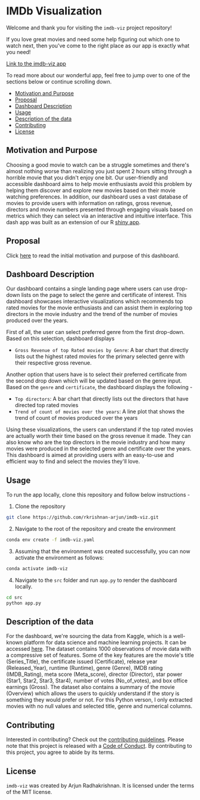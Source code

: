 # IMDb Visualization

Welcome and thank you for visiting the `imdb-viz` project repository!

If you love great movies and need some help figuring out which one to watch next, then you've come to the right place as our app is exactly what you need!

[Link to the imdb-viz app](https://imdb-viz-app.onrender.com)

To read more about our wonderful app, feel free to jump over to one of the sections below or continue scrolling down.

- [Motivation and Purpose](#motivation-and-purpose)
- [Proposal](#proposal)
- [Dashboard Description](#dashboard-description)
- [Usage](#usage)
- [Description of the data](#description-of-the-data)
- [Contributing](#contributing)
- [License](#license)

## Motivation and Purpose

Choosing a good movie to watch can be a struggle sometimes and there's almost nothing worse than realizing you just spent 2 hours sitting through a horrible movie that you didn't enjoy one bit. Our user-friendly and accessible dashboard aims to help movie enthusiasts avoid this problem by helping them discover and explore new movies based on their movie watching preferences. In addition, our dashboard uses a vast database of movies to provide users with information on ratings, gross revenue, directors and movie numbers presented through engaging visuals based on metrics which they can select via an interactive and intuitive interface. This dash app was built as an extension of our R [shiny app](https://arjunrk.shinyapps.io/IMDB_Viz_R/).

## Proposal

Click [here](https://github.com/UBC-MDS/IMDB_Viz_R/blob/main/reports/proposal.md) to read the initial motivation and purpose of this dashboard.

## Dashboard Description

Our dashboard contains a single landing page where users can use drop-down lists on the page to select the genre and certificate of interest. This dashboard showcases interactive visualizations which recommends top rated movies for the movie enthusiasts and can assist them in exploring top directors in the movie industry and the trend of the number of movies produced over the years.

First of all, the user can select preferred genre from the first drop-down. Based on this selection, dashboard displays

- `Gross Revenue of top Rated movies by Genre`: A bar chart that directly lists out the highest rated movies for the primary selected genre with their respective gross revenue.

Another option that users have is to select their preferred certificate from the second drop down which will be updated based on the genre input. Based on the `genre` and `certificate`, the dashboard displays the following -

- `Top directors`: A bar chart that directly lists out the directors that have directed top rated movies
- `Trend of count of movies over the years`: A line plot that shows the trend of count of movies produced over the years

Using these visualizations, the users can understand if the top rated movies are actually worth their time based on the gross revenue it made. They can also know who are the top directors in the movie industry and how many movies were produced in the selected genre and certificate over the years. This dashboard is aimed at providing users with an easy-to-use and efficient way to find and select the movies they'll love.

## Usage

To run the app locally, clone this repository and follow below instructions -

1. Clone the repository

```bash
git clone https://github.com/rkrishnan-arjun/imdb-viz.git
```

2. Navigate to the root of the repository and create the environment

```bash
conda env create -f imdb-viz.yaml
```

3. Assuming that the environment was created successfully, you can now activate the environment as follows:

```bash
conda activate imdb-viz
```

4. Navigate to the `src` folder and run `app.py` to render the dashboard locally.

```bash
cd src
python app.py
```

## Description of the data

For the dashboard, we're sourcing the data from Kaggle, which is a well-known platform for data science and machine learning projects. It can be accessed [here](https://www.kaggle.com/datasets/harshitshankhdhar/imdb-dataset-of-top-1000-movies-and-tv-shows). The dataset contains 1000 observations of movie data with a compressive set of features. Some of the key features are the movie's title (Series_Title), the certificate issued (Certificate), release year (Released_Year), runtime (Runtime), genre (Genre), IMDB rating (IMDB_Rating), meta score (Meta_score), director (Director), star power (Star1, Star2, Star3, Star4), number of votes (No_of_votes), and box office earnings (Gross). The dataset also contains a summary of the movie (Overview) which allows the users to quickly understand if the story is something they would prefer or not. For this Python verson, I only extracted movies with no null values and selected title, genre and numerical columns.

## Contributing

Interested in contributing? Check out the [contributing guidelines](https://github.com/rkrishnan-arjun/imdb-viz/blob/main/CONTRIBUTING.md). Please note that this project is released with a [Code of Conduct](https://github.com/rkrishnan-arjun/imdb-viz/blob/main/CODE_OF_CONDUCT.md). By contributing to this project, you agree to abide by its terms.

## License

`imdb-viz` was created by Arjun Radhakrishnan. It is licensed under the terms of the MIT license.
